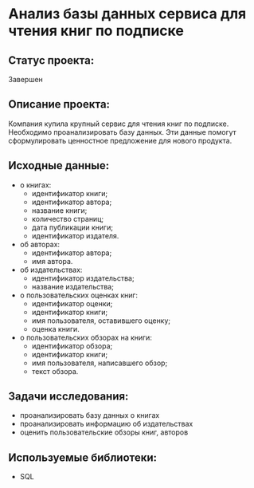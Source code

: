 # Анализ базы данных сервиса для чтения книг по подписке
## Статус проекта: 
Завершен

## Описание проекта:
Компания купила крупный сервис для чтения книг по подписке. Необходимо проанализировать базу данных. Эти данные помогут сформулировать ценностное предложение для нового продукта.

## Исходные данные:
- о книгах:
     * идентификатор книги;
     * идентификатор автора;
     * название книги;
     * количество страниц;
     * дата публикации книги;
     * идентификатор издателя.
- об авторах:
     * идентификатор автора;
     * имя автора.
- об издательствах:
     * идентификатор издательства;
     * название издательства;
- о пользовательских оценках книг:
     * идентификатор оценки;
     * идентификатор книги;
     * имя пользователя, оставившего оценку;
     * оценка книги.
- о пользовательских обзорах на книги:
     * идентификатор обзора;
     * идентификатор книги;
     * имя пользователя, написавшего обзор;
     * текст обзора.

## Задачи исследования:
- проанализировать базу данных о книгах
- проанализировать информацию об издательствах
- оценить пользовательские обзоры книг, авторов 

## Используемые библиотеки:
- SQL
